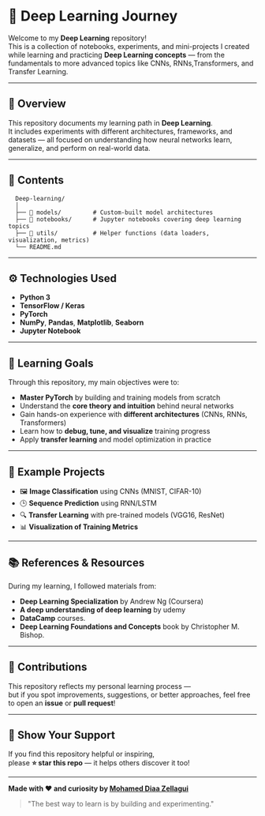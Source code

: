 # 🧠 Deep Learning Journey

Welcome to my **Deep Learning** repository!  
This is a collection of notebooks, experiments, and mini-projects I created while learning and practicing **Deep Learning concepts** — from the fundamentals to more advanced topics like CNNs, RNNs,Transformers, and Transfer Learning.

---

## 📘 Overview

This repository documents my learning path in **Deep Learning**.  
It includes experiments with different architectures, frameworks, and datasets — all focused on understanding how neural networks learn, generalize, and perform on real-world data.

---

## 🧩 Contents
```
  Deep-learning/
  │
  ├── 📂 models/         # Custom-built model architectures
  ├── 📂 notebooks/      # Jupyter notebooks covering deep learning topics
  ├── 📂 utils/          # Helper functions (data loaders, visualization, metrics)
  └── README.md
```

---

## ⚙️ Technologies Used

- **Python 3**
- **TensorFlow / Keras**
- **PyTorch**
- **NumPy**, **Pandas**, **Matplotlib**, **Seaborn**
- **Jupyter Notebook**

---

## 🎯 Learning Goals

Through this repository, my main objectives were to:

- **Master PyTorch** by building and training models from scratch  
- Understand the **core theory and intuition** behind neural networks  
- Gain hands-on experience with **different architectures** (CNNs, RNNs, Transformers)  
- Learn how to **debug, tune, and visualize** training progress  
- Apply **transfer learning** and model optimization in practice  

---

## 🧪 Example Projects

- 🖼️ **Image Classification** using CNNs (MNIST, CIFAR-10)
- 🕒 **Sequence Prediction** using RNN/LSTM
- 🔍 **Transfer Learning** with pre-trained models (VGG16, ResNet)
- 📊 **Visualization of Training Metrics**

---

## 📚 References & Resources

During my learning, I followed materials from:
- **Deep Learning Specialization** by Andrew Ng (Coursera)
- **A deep understanding of deep learning** by udemy
- **DataCamp** courses.
- **Deep Learning Foundations and Concepts** book by Christopher M. Bishop.

---

## 🤝 Contributions

This repository reflects my personal learning process —  
but if you spot improvements, suggestions, or better approaches, feel free to open an **issue** or **pull request**!

---

## 🌟 Show Your Support

If you find this repository helpful or inspiring,  
please **⭐️ star this repo** — it helps others discover it too!

---

**Made with ❤️ and curiosity by [Mohamed Diaa Zellagui](https://github.com/diaazg)**  
> "The best way to learn is by building and experimenting."
